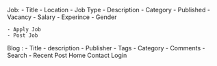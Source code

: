 Job:
    - Title
    - Location
    - Job Type
    - Description
    - Category
    - Published 
    - Vacancy
    - Salary
    - Experince
    - Gender

    - Apply Job
    - Post Job
Blog :
    - Title
    - description
    - Publisher
    - Tags
    - Category
    - Comments
    - Search
    - Recent Post
Home
Contact
Login